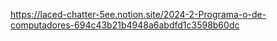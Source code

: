 https://laced-chatter-5ee.notion.site/2024-2-Programa-o-de-computadores-694c43b21b4948a6abdfd1c3598b60dc
